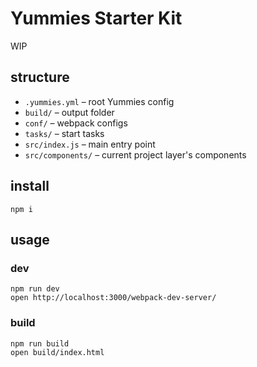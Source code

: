 # Yummies Starter Kit

WIP

## structure

* `.yummies.yml` – root Yummies config
* `build/` – output folder
* `conf/` – webpack configs
* `tasks/` – start tasks
* `src/index.js` – main entry point
* `src/components/` – current project layer's components

## install

```
npm i
```

## usage

### dev

```
npm run dev
open http://localhost:3000/webpack-dev-server/
```

### build

```
npm run build
open build/index.html
```

